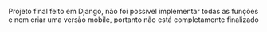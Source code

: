 <p>Projeto final feito em Django, não foi possível implementar todas as funções e nem criar uma versão mobile, portanto não está completamente finalizado</p>
